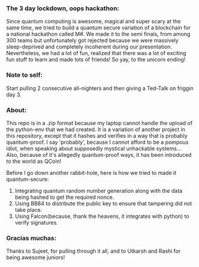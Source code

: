 
### The 3 day lockdown, oops hackathon:
Since quantum computing is awesome, magical and super scary at the same time, we tried to build a quantum secure variation of a blockchain for a national hackathon called M#. We made it to the semi finals, from among 300 teams but unfortunately got rejected because we were massively sleep-deprived and completely incoherent during our presentation. Nevertheless, we had a lot of fun, realized that there was a lot of exciting fun stuff to learn and made lots of friends! So yay, to the unicorn ending!

### Note to self: 
Start pulling 2 consecutive all-nighters and then giving a Ted-Talk on friggin day 3. 

### About:
This repo is in a .zip format because my laptop cannot handle the upload of the python-env that we had created. It is a variation of another project in this repository, except that it hashes and verifies in a way that is probably quantum-proof. I say 'probably', because I cannot afford to be a pompous idiot, when speaking about supposedly mystical unhackable systems...
Also, because of it's allegedly quantum-proof ways, it has been introduced to the world as QCoin!

Before I go down another rabbit-hole, here is how we tried to made it quantum-secure:
1. Integrating quantum random number generation along with the data being hashed to get the required nonce.
1. Using BB84 to distribute the public key to ensure that tampering did not take place.
1. Using Falcon(because, thank the heavens, it integrates with python) to verify signatures.


### Gracias muchas:
Thanks to Sujeet, for pulling through it all, and to Utkarsh and Rashi for being awesome juniors!

